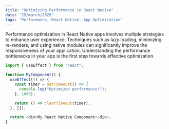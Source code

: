 ```yaml
---
title: "Optimizing Performance in React Native"
date: "25/march/2025"
tags: "Performance, React Native, App Optimization"
---
```


Performance optimization in React Native apps involves multiple strategies to enhance user experience. Techniques such as lazy loading, minimizing re-renders, and using native modules can significantly improve the responsiveness of your application. Understanding the performance bottlenecks in your app is the first step towards effective optimization.

```javascript
import { useEffect } from "react";

function MyComponent() {
  useEffect(() => {
    const timer = setTimeout(() => {
      console.log("Optimized performance!");
    }, 1000);

    return () => clearTimeout(timer);
  }, []);

  return <div>My React Native Component</div>;
}
```
